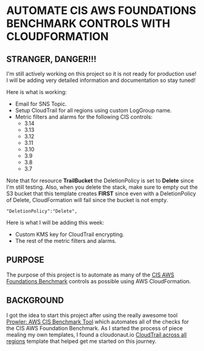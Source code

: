 # AUTOMATE CIS AWS FOUNDATIONS BENCHMARK CONTROLS WITH CLOUDFORMATION

## STRANGER, DANGER!!!
I'm still actively working on this project so it is not ready for production use! I will be adding very detailed information and documentation so stay tuned!

Here is what is working:

* Email for SNS Topic.
* Setup CloudTrail for all regions using custom LogGroup name.
* Metric filters and alarms for the following CIS controls:
	* 3.14
	* 3.13
	* 3.12
	* 3.11
	* 3.10
	* 3.9
	* 3.8
	* 3.7

Note that for resource **TrailBucket** the DeletionPolicy is set to **Delete** since I'm still testing. Also, when you delete the stack, make sure to empty out the S3 bucket that this template creates **FIRST** since even with a DeletionPolicy of Delete, CloudFormation will fail since the bucket is not empty.

    "DeletionPolicy":"Delete",
    
Here is what I will be adding this week:

* Custom KMS key for CloudTrail encrypting.
* The rest of the metric filters and alarms.

## PURPOSE
The purpose of this project is to automate as many of the [CIS AWS Foundations Benchmark](https://d0.awsstatic.com/whitepapers/compliance/AWS_CIS_Foundations_Benchmark.pdf) controls as possible using AWS CloudFormation.  

## BACKGROUND
I got the idea to start this project after using the really awesome tool [Prowler: AWS CIS Benchmark Tool](https://github.com/Alfresco/aws-cis-security-benchmark) which automates all of the checks for the CIS AWS Foundation Benchmark. As I started the process of piece mealing my own templates, I found a cloudonaut.io [CloudTrail across all regions](https://cloudonaut.io/security-templates-for-aws-cloudformation/) template that helped get me started on this journey.
